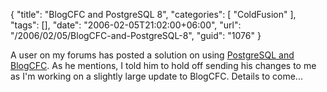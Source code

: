 {
	"title": "BlogCFC and PostgreSQL 8",
	"categories": [
		"ColdFusion"
	],
	"tags": [],
	"date": "2006-02-05T21:02:00+06:00",
	"url": "/2006/02/05/BlogCFC-and-PostgreSQL-8",
	"guid": "1076"
}

A user on my forums has posted a solution on using <a href="http://ray.camdenfamily.com/forums/messages.cfm?threadid=36FB6078-BA1A-EBE6-672BC6559728C890">PostgreSQL and BlogCFC</a>. As he mentions, I told him to hold off sending his changes to me as I'm working on a slightly large update to BlogCFC. Details to come...